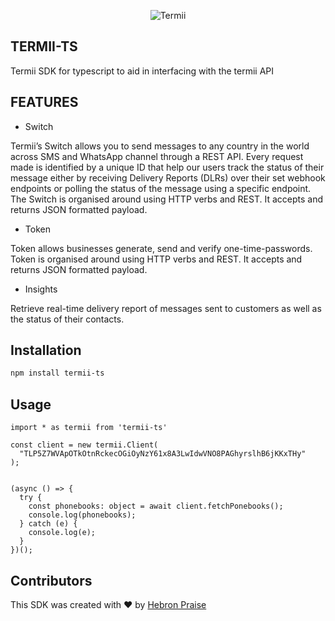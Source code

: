 <p align="center">
    <img title="Termii" src="https://termii.com/assets/images/logo.png"/>
</p>

## TERMII-TS

Termii SDK for typescript to aid in interfacing with the termii API

## FEATURES

- Switch


Termii’s Switch allows you to send messages to any country in the world across SMS and WhatsApp channel through a REST API. Every request made is identified by a unique ID that help our users track the status of their message either by receiving Delivery Reports (DLRs) over their set webhook endpoints or polling the status of the message using a specific endpoint. The Switch is organised around using HTTP verbs and REST. It accepts and returns JSON formatted payload.

- Token

Token allows businesses generate, send and verify one-time-passwords. Token is organised around using HTTP verbs and REST. It accepts and returns JSON formatted payload.

- Insights

Retrieve real-time delivery report of messages sent to customers as well as the status of their contacts.

## Installation

```sh
npm install termii-ts
```

## Usage
```
import * as termii from 'termii-ts'

const client = new termii.Client(
  "TLP5Z7WVApOTkOtnRckecOGiOyNzY61x8A3LwIdwVNO8PAGhyrslhB6jKKxTHy"
);


(async () => {
  try {
    const phonebooks: object = await client.fetchPonebooks();
    console.log(phonebooks);
  } catch (e) {
    console.log(e);
  }
})();
```
## Contributors
This SDK was created with ❤ by [Hebron Praise](https://github.com/panam-py)

